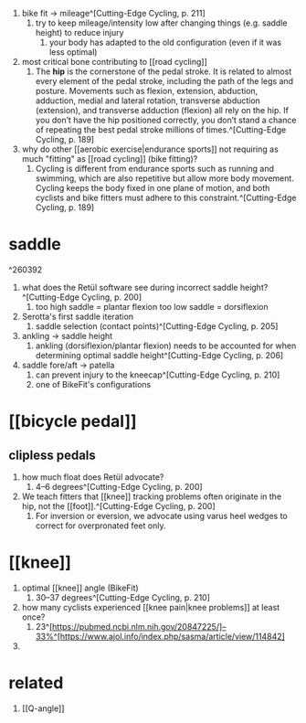 1. bike fit → mileage^[Cutting-Edge Cycling, p. 211]
	1. try to keep mileage/intensity low after changing things (e.g. saddle height) to reduce injury
		1. your body has adapted to the old configuration (even if it was less optimal)
2. most critical bone contributing to [[road cycling]]
	1. The **hip** is the cornerstone of the pedal stroke. It is related to almost every element of the pedal stroke, including the path of the legs and posture. Movements such as flexion, extension, abduction, adduction, medial and lateral rotation, transverse abduction (extension), and transverse adduction (flexion) all rely on the hip. If you don’t have the hip positioned correctly, you don’t stand a chance of repeating the best pedal stroke millions of times.^[Cutting-Edge Cycling, p. 189]
3. why do other [[aerobic exercise|endurance sports]] not requiring as much "fitting" as [[road cycling]] (bike fitting)?
	1. Cycling is different from endurance sports such as running and swimming, which are also repetitive but allow more body movement. Cycling keeps the body fixed in one plane of motion, and both cyclists and bike fitters must adhere to this constraint.^[Cutting-Edge Cycling, p. 189]

# saddle

^260392

1. what does the Retül software see during incorrect saddle height?^[Cutting-Edge Cycling, p. 200]
	1. too high saddle = plantar flexion
		too low saddle = dorsiflexion
2. Serotta's first saddle iteration
	1. saddle selection (contact points)^[Cutting-Edge Cycling, p. 205]
3. ankling → saddle height
	1. ankling (dorsiflexion/plantar flexion) needs to be accounted for when determining optimal saddle height^[Cutting-Edge Cycling, p. 206]
4. saddle fore/aft → patella
	1. can prevent injury to the kneecap^[Cutting-Edge Cycling, p. 210]
	2. one of BikeFit's configurations

# [[bicycle pedal]]
## clipless pedals
1. how much float does Retül advocate?
	1. 4–6 degrees^[Cutting-Edge Cycling, p. 200]
2. We teach fitters that [[knee]] tracking problems often originate in the hip, not the [[foot]].^[Cutting-Edge Cycling, p. 200]
	1. For inversion or eversion, we advocate using varus heel wedges to correct for overpronated feet only.

# [[knee]]
1. optimal [[knee]] angle (BikeFit)
	1. 30–37 degrees^[Cutting-Edge Cycling, p. 210]
2. how many cyclists experienced [[knee pain|knee problems]] at least once?
	1. 23^[https://pubmed.ncbi.nlm.nih.gov/20847225/]–33%^[https://www.ajol.info/index.php/sasma/article/view/114842]
3. 

# related
1. [[Q-angle]]